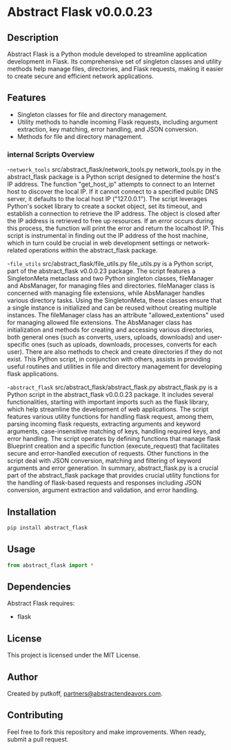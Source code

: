 # Abstract Flask v0.0.0.23

## Description
Abstract Flask is a Python module developed to streamline application development in Flask. Its comprehensive set of singleton classes and utility methods help manage files, directories, and Flask requests, making it easier to create secure and efficient network applications. 

## Features
- Singleton classes for file and directory management.
- Utility methods to handle incoming Flask requests, including argument extraction, key matching, error handling, and JSON conversion.
- Methods for file and directory management.


### internal Scripts Overview


-`network_tools`
src/abstract_flask/network_tools.py
network_tools.py in the abstract_flask package is a Python script designed to determine the host's IP address. The function "get_host_ip" attempts to connect to an Internet host to discover the local IP. If it cannot connect to a specified public DNS server, it defaults to the local host IP ("127.0.0.1"). The script leverages Python's socket library to create a socket object, set its timeout, and establish a connection to retrieve the IP address. The object is closed after the IP address is retrieved to free up resources. If an error occurs during this process, the function will print the error and return the localhost IP. This script is instrumental in finding out the IP address of the host machine, which in turn could be crucial in web development settings or network-related operations within the abstract_flask package.



-`file_utils`
src/abstract_flask/file_utils.py
file_utils.py is a Python script, part of the abstract_flask v0.0.0.23 package. The script features a SingletonMeta metaclass and two Python singleton classes, fileManager and AbsManager, for managing files and directories. fileManager class is concerned with managing file extensions, while AbsManager handles various directory tasks. Using the SingletonMeta, these classes ensure that a single instance is initialized and can be reused without creating multiple instances. The fileManager class has an attribute "allowed_extentions" used for managing allowed file extensions. The AbsManager class has initialization and methods for creating and accessing various directories, both general ones (such as converts, users, uploads, downloads) and user-specific ones (such as uploads, downloads, processes, converts for each user). There are also methods to check and create directories if they do not exist. This Python script, in conjunction with others, assists in providing useful routines and utilities in file and directory management for developing flask applications.



-`abstract_flask`
src/abstract_flask/abstract_flask.py
abstract_flask.py is a Python script in the abstract_flask v0.0.0.23 package. It includes several functionalities, starting with important imports such as the flask library, which help streamline the development of web applications. The script features various utility functions for handling flask request, among them, parsing incoming flask requests, extracting arguments and keyword arguments, case-insensitive matching of keys, handling required keys, and error handling. The script operates by defining functions that manage flask Blueprint creation and a specific function (execute_request) that facilitates secure and error-handled execution of requests. Other functions in the script deal with JSON conversion, matching and filtering of keyword arguments and error generation. In summary, abstract_flask.py is a crucial part of the abstract_flask package that provides crucial utility functions for the handling of flask-based requests and responses including JSON conversion, argument extraction and validation, and error handling.


## Installation
```python
pip install abstract_flask
```

## Usage
```python
from abstract_flask import *
```

## Dependencies
Abstract Flask requires:
- flask

## License
This project is licensed under the MIT License.

## Author
Created by putkoff, partners@abstractendeavors.com.

## Contributing
Feel free to fork this repository and make improvements. When ready, submit a pull request.
